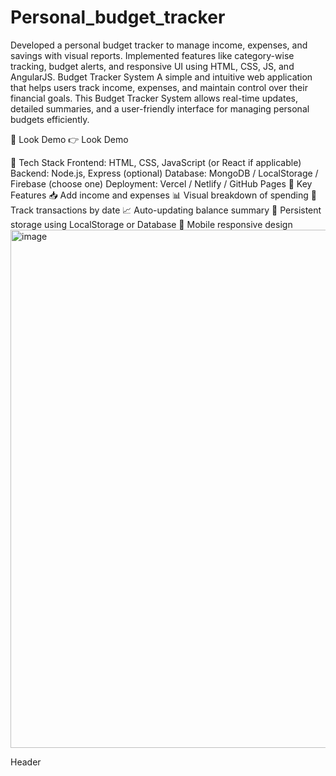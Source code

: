 # Personal_budget_tracker
Developed a personal budget tracker to manage income, expenses, and savings with visual reports. Implemented features like category-wise tracking, budget alerts, and responsive UI using HTML, CSS, JS, and AngularJS.
Budget Tracker System
A simple and intuitive web application that helps users track income, expenses, and maintain control over their financial goals. This Budget Tracker System allows real-time updates, detailed summaries, and a user-friendly interface for managing personal budgets efficiently.

🔗 Look Demo
👉 Look Demo

🧰 Tech Stack
Frontend: HTML, CSS, JavaScript (or React if applicable)
Backend: Node.js, Express (optional)
Database: MongoDB / LocalStorage / Firebase (choose one)
Deployment: Vercel / Netlify / GitHub Pages
🎯 Key Features
📥 Add income and expenses
📊 Visual breakdown of spending
📆 Track transactions by date
📈 Auto-updating balance summary
💾 Persistent storage using LocalStorage or Database
📱 Mobile responsive design
<img width="1908" height="829" alt="image" src="https://github.com/user-attachments/assets/8c9bbb8c-c55d-4bf5-ac52-4b068865f0f5" />

Header

